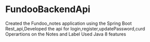 # FundooBackendApi
Created the Fundoo_notes application using the Spring Boot Rest_api,Developed the api for login,register,updatePassword,curd Operartions on the Notes and Label Used Java 8 features
